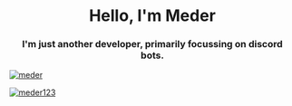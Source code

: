 <h1 align="center">Hello, I'm Meder</h1>
<h3 align="center">I'm just another developer, primarily focussing on discord bots.</h3>

<a href="https://discord.com/users/437679536973414400"><p><img align="center" src="https://discord.c99.nl/widget/theme-4/437679536973414400.png" alt="meder"/></a>

<a href="https://discord.gg/jf9bkQN9YJ">
<p><img align="center" src="https://github-readme-stats.vercel.app/api/top-langs?username=meder123&langs_count=8&show_icons=true&layout=compact&bg_color=2C2F33&text_color=70CAC5&icon_color=B25665&title_color=FFFFFF" alt="meder123"/>
